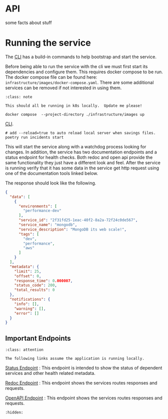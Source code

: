 # API

some facts about stuff


# Running the service
The [CLI](../cli/index) has a build-in commands to help bootstrap and start the service.

Before being able to run the service with the cli we must first start its dependencies and configure them. This requires
docker compose to be run. The docker compose file can be found here: `infrastructure/images/docker-compose.yaml`. There
are some additional services can be removed if not interested in using them.

```{note}
:class: note

This should all be running in k8s locally.  Update me please!
```

```shell
docker compose  --project-directory ./infrastructure/images up
```

[CLI](../cli/index).


```shell
# add --reload=true to auto reload local server when savings files. 
poetry run incidents start
```

This will start the service along with a watchdog process looking for changes. In addition, the service has two
documentation endpoints and a status endpoint for health checks. Both redoc and open api provide the same functionality
they just have a different look and feel. After the service is running verify that it has some data in the service get
http request using one of the documentation tools linked below.

The response should look like the following.
```json
{
  "data": [
    {
      "environments": [
        "performance-dev"
      ],
      "service_id": "2f31fd25-1eac-40f2-8a2a-72f24c0de567",
      "service_name": "mongodb",
      "service_description": "MongoDB its web scale!",
      "tags": [
        "dev",
        "performance",
        "aws"
      ]
    }
  ],
  "metadata": {
    "limit": 25,
    "offset": 0,
    "response_time": 0.000007,
    "status_code": 200,
    "total_results": 0
  },
  "notifications": {
    "info": [],
    "warning": [],
    "error": []
  }
}
```

## Important Endpoints

```{attention}
:class: attention

The following links assume the application is running locally.
```

[Status Endpoint](http://localhost:5000/v1/status)
: This endpoint is intended to show the status of dependent services and other health related metadata.

[Redoc Endpoint](http://localhost:5000/redoc)
: This endpoint shows the services routes responses and requests.

[OpenAPI Endpoint](http://localhost:5000/docs)
: This endpoint shows the services routes responses and requests.


```{toctree}
:hidden:

```
